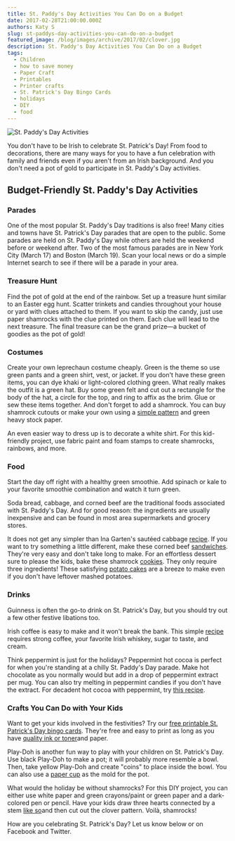 ```yaml
---
title: St. Paddy's Day Activities You Can Do on a Budget
date: 2017-02-28T21:00:00.000Z
authors: Katy S
slug: st-paddys-day-activities-you-can-do-on-a-budget
featured_image: /blog/images/archive/2017/02/clover.jpg
description: St. Paddy's Day Activities You Can Do on a Budget
tags:
  - Children
  - how to save money
  - Paper Craft
  - Printables
  - Printer crafts
  - St. Patrick's Day Bingo Cards
  - holidays
  - DIY
  - food
---
```

![St. Paddy's Day Activities](/blog/images/clover.jpg "shamrock")

You don't have to be Irish to celebrate St. Patrick's Day! From food to decorations, there are many ways for you to have a fun celebration with family and friends even if you aren't from an Irish background. And you don't need a pot of gold to participate in St. Paddy's Day activities.  

## Budget-Friendly St. Paddy's Day Activities

### Parades

One of the most popular St. Paddy's Day traditions is also free! Many cities and towns have St. Patrick's Day parades that are open to the public. Some parades are held on St. Paddy's Day while others are held the weekend before or weekend after. Two of the most famous parades are in New York City (March 17) and Boston (March 19). Scan your local news or do a simple Internet search to see if there will be a parade in your area.

### Treasure Hunt

Find the pot of gold at the end of the rainbow. Set up a treasure hunt similar to an Easter egg hunt. Scatter trinkets and candies throughout your house or yard with clues attached to them. If you want to skip the candy, just use paper shamrocks with the clue printed on them. Each clue will lead to the next treasure. The final treasure can be the grand prize—a bucket of goodies as the pot of gold! 

### Costumes

Create your own leprechaun costume cheaply. Green is the theme so use green pants and a green shirt, vest, or jacket. If you don't have these green items, you can dye khaki or light-colored clothing green. What really makes the outfit is a green hat. Buy some green felt and cut out a rectangle for the body of the hat, a circle for the top, and ring to affix as the brim. Glue or sew these items together. And don't forget to add a shamrock. You can buy shamrock cutouts or make your own using a [simple pattern](https://www.enchantedlearning.com/crafts/stpatrick/templates/) and green heavy stock paper. 

An even easier way to dress up is to decorate a white shirt. For this kid-friendly project, use fabric paint and foam stamps to create shamrocks, rainbows, and more.

### Food

Start the day off right with a healthy green smoothie. Add spinach or kale to your favorite smoothie combination and watch it turn green.

Soda bread, cabbage, and corned beef are the traditional foods associated with St. Paddy's Day. And for good reason: the ingredients are usually inexpensive and can be found in most area supermarkets and grocery stores. 

It does not get any simpler than Ina Garten's sautéed cabbage [recipe](https://www.foodnetwork.com/recipes/ina-garten/sauteed-cabbage-recipe). If you want to try something a little different, make these corned beef [sandwiches](https://www.pillsbury.com/recipes/corned-beef-biscuit-sandwiches/0f655fb5-768e-4170-bda3-7d7d5a83c640). They're very easy and don't take long to make. For an effortless dessert sure to please the kids, bake these shamrock [cookies](https://www.pillsbury.com/holidays-celebrations/more-holiday-ideas/super-easy-3-ingredient-shamrock-cookies). They only require three ingredients! These satisfying [potato cakes](https://www.foodnetwork.com/recipes/food-network-kitchen/irish-potato-cakes-recipe) are a breeze to make even if you don't have leftover mashed potatoes. 

### Drinks

Guinness is often the go-to drink on St. Patrick's Day, but you should try out a few other festive libations too.

Irish coffee is easy to make and it won't break the bank. This simple [recipe](https://www.rd.com/food/easy-irish-coffee/) requires strong coffee, your favorite Irish whiskey, sugar to taste, and cream.

Think peppermint is just for the holidays? Peppermint hot cocoa is perfect for when you're standing at a chilly St. Paddy's Day parade. Make hot chocolate as you normally would but add in a drop of peppermint extract per mug. You can also try melting in peppermint candies if you don't have the extract. For decadent hot cocoa with peppermint, try [this recipe](https://www.tasteofhome.com/recipes/peppermint-hot-chocolate). 

### Crafts You Can Do with Your Kids

Want to get your kids involved in the festivities? Try our [free printable St. Patrick's Day bingo cards](https://blog.compandsave.com/2014/03/printable-st-patricks-day-bingo-cards.html). They're free and easy to print as long as you have [quality ink or toner](https://www.compandsave.com/)and paper. 

Play-Doh is another fun way to play with your children on St. Patrick's Day. Use black Play-Doh to make a pot; it will probably more resemble a bowl. Then, take yellow Play-Doh and create "coins" to place inside the bowl. You can also use a [paper cup](https://www.kinderart.com/seasons/potogold.shtml) as the mold for the pot. 

What would the holiday be without shamrocks? For this DIY project, you can either use white paper and green crayons/paint or green paper and a dark-colored pen or pencil. Have your kids draw three hearts connected by a stem [like so](https://www.kinderart.com/seasons/heartshamrocks.shtml)and then cut out the clover pattern. Voilà, shamrocks!

How are you celebrating St. Patrick's Day? Let us know below or on Facebook and Twitter.